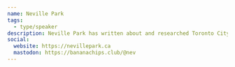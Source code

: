 ```yaml
---
name: Neville Park
tags:
  - type/speaker
description: Neville Park has written about and researched Toronto City Council for Torontoist, Matt Elliott's City Hall Watcher, The Local, and on hir own blog. An avid livetweeter, ze joined Twitter in 2007 and Mastodon in 2016. Aside from politics, hir other great passions are arachnology, cell phone macrophotography, cycling, and naps.
social:
  website: https://nevillepark.ca
  mastodon: https://bananachips.club/@nev
---
```

